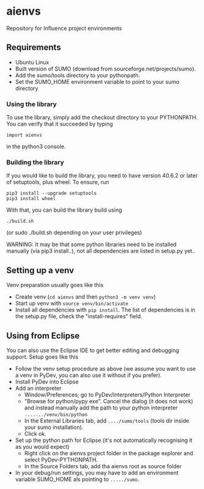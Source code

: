 # aienvs
Repository for Influence project environments

## Requirements
* Ubuntu Linux
* Built version of SUMO (download from sourceforge.net/projects/sumo).
* Add the sumo/tools directory to your pythonpath.
* Set the SUMO_HOME environment variable to point to your sumo directory

### Using the library ###

To use the library, simply add the checkout directory to your PYTHONPATH.
You can verify that it succeeded by typing 
```
import aienvs
```
in the python3 console.

### Building the library ###
If you would like to build the library, you need to have version 40.6.2 or later of setuptools, plus wheel. To ensure, run
```
pip3 install --upgrade setuptools
pip3 install wheel
```


With that, you can build the library build using
```
./build.sh
```
(or sudo ./build.sh depending on your user privileges)

WARNING: It may be that some python libraries need to be installed manually (via pip3 install..),
not all dependencies are listed in setup.py yet..

## Setting up a venv
Venv preparation usually goes like this
* Create venv (```cd aienvs``` and then ```python3 -m venv venv```)
* Start up venv with ```source venv/bin/activate```
* Install all dependencies with ```pip install```. The list of dependencies is in the setup.py file, check the "install-requires" field.



## Using from Eclipse
You can also use the Eclipse IDE to get better editing and debugging support.
Setup goes like this
* Follow the venv setup procedure as above (we assume you want to use a venv in PyDev, you can also use it without if you prefer).
* Install PyDev into Eclipse
* Add an interpreter 
    * Window/Preferences; go to PyDev/Interpreters/Python Interpreter
    * "Browse for python/pypy exe". Cancel the dialog (it does not work) and instead manually add the path to your python interpreter ```......./venv/bin/python```
    * In the External Libraries tab, add ```..../sumo/tools``` (tools dir inside your sumo installation). 
    * Click ok.
* Set up the python path for Eclipse (it's not automatically recognising it as you would expect)
    * Right click on the aienvs project folder in the package explorer and select PyDev-PYTHONPATH.
    * In the Source Folders tab, add tha aienvs root as source folder
* In your debug/run settings, you may have to add an environment variable SUMO_HOME als pointing to ```...../sumo```.
